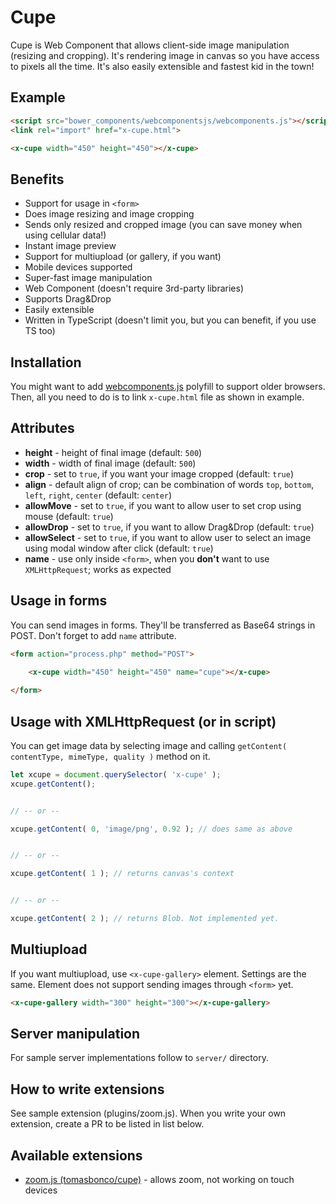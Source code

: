 # Cupe

Cupe is Web Component that allows client-side image manipulation (resizing and cropping). It's rendering image in canvas so you have access to pixels all the time. It's also easily extensible and fastest kid in the town!


## Example

```html
<script src="bower_components/webcomponentsjs/webcomponents.js"></script> <!-- Compatibility -->
<link rel="import" href="x-cupe.html">

<x-cupe width="450" height="450"></x-cupe>
```


## Benefits

* Support for usage in `<form>`
* Does image resizing and image cropping
* Sends only resized and cropped image (you can save money when using cellular data!)
* Instant image preview
* Support for multiupload (or gallery, if you want)
* Mobile devices supported
* Super-fast image manipulation
* Web Component (doesn't require 3rd-party libraries)
* Supports Drag&Drop
* Easily extensible
* Written in TypeScript (doesn't limit you, but you can benefit, if you use TS too)


## Installation

You might want to add [webcomponents.js](https://github.com/webcomponents/webcomponentsjs) polyfill to support older browsers. Then, all you need to do is to link `x-cupe.html` file as shown in example.


## Attributes

* **height** - height of final image (default: `500`)
* **width** - width of final image (default: `500`)
* **crop** - set to `true`, if you want your image cropped (default: `true`)
* **align** - default align of crop; can be combination of words `top`, `bottom`, `left`, `right`, `center` (default: `center`)
* **allowMove** - set to `true`, if you want to allow user to set crop using mouse (default: `true`)
* **allowDrop** - set to `true`, if you want to allow Drag&Drop (default: `true`)
* **allowSelect** - set to `true`, if you want to allow user to select an image using modal window after click (default: `true`)
* **name** - use only inside `<form>`, when you **don't** want to use `XMLHttpRequest`; works as expected


## Usage in forms

You can send images in forms. They'll be transferred as Base64 strings in POST. Don't forget to add `name` attribute. 

```html
<form action="process.php" method="POST">
	
	<x-cupe width="450" height="450" name="cupe"></x-cupe>

</form>
```


## Usage with XMLHttpRequest (or in script)

You can get image data by selecting image and calling `getContent( contentType, mimeType, quality )` method on it.

```javascript
let xcupe = document.querySelector( 'x-cupe' );
xcupe.getContent();


// -- or --

xcupe.getContent( 0, 'image/png', 0.92 ); // does same as above


// -- or --

xcupe.getContent( 1 ); // returns canvas's context


// -- or --

xcupe.getContent( 2 ); // returns Blob. Not implemented yet.

```


## Multiupload

If you want multiupload, use `<x-cupe-gallery>` element. Settings are the same. Element does not support sending images through `<form>` yet.

```html
<x-cupe-gallery width="300" height="300"></x-cupe-gallery>
```


## Server manipulation

For sample server implementations follow to `server/` directory.


## How to write extensions

See sample extension (plugins/zoom.js). When you write your own extension, create a PR to be listed in list below.


## Available extensions
* [zoom.js (tomasbonco/cupe)](https://github.com/tomasbonco/cupe/blob/master/plugins/zoom.js) - allows zoom, not working on touch devices
